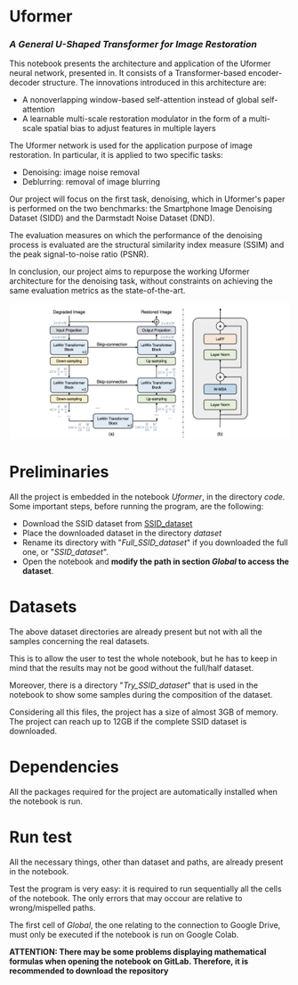 # Uformer
### _A General U-Shaped Transformer for Image Restoration_


This notebook presents the architecture and application of the Uformer neural network, presented in. It consists of a Transformer-based encoder-decoder structure. The innovations introduced in this architecture are:

- A nonoverlapping window-based self-attention instead of global self-attention
- A learnable multi-scale restoration modulator in the form of a multi-scale spatial bias to adjust features in multiple layers
 

The Uformer network is used for the application purpose of image restoration. In particular, it is applied to two specific tasks:

- Denoising: image noise removal
- Deblurring: removal of image blurring

Our project will focus on the first task, denoising, which in Uformer's paper is performed on the two benchmarks: the Smartphone Image Denoising Dataset (SIDD) and the Darmstadt Noise Dataset (DND).

The evaluation measures on which the performance of the denoising process is evaluated are the structural similarity index measure (SSIM) and the peak signal-to-noise ratio (PSNR).

In conclusion, our project aims to repurpose the working Uformer architecture for the denoising task, without constraints on achieving the same evaluation metrics as the state-of-the-art.

![Uformer Architecture](./img/architecture.png "Uformer Architecture")


# Preliminaries
All the project is embedded in the notebook _Uformer_, in the directory _code_. Some important steps, before running the program, are the following:

- Download the SSID dataset from [SSID_dataset](https://www.eecs.yorku.ca/~kamel/sidd/)
- Place the downloaded dataset in the directory _dataset_
- Rename its directory with "_Full_SSID_dataset_" if you downloaded the full one, or "_SSID_dataset_". 
- Open the notebook and **modify the path in section _Global_ to access the dataset**.


# Datasets
The above dataset directories are already present but not with all the samples concerning the real datasets. 

This is to allow the user to test the whole notebook, but he has to keep in mind that the results may not be good without the full/half dataset.

Moreover, there is a directory "_Try_SSID_dataset_" that is used in the notebook to show some samples during the composition of the dataset.

Considering all this files, the project has a size of almost 3GB of memory. The project can reach up to 12GB if the complete SSID dataset is downloaded.
 
# Dependencies
All the packages required for the project are automatically installed when the notebook is run.

# Run test
All the necessary things, other than dataset and paths, are already present in the notebook.

Test the program is very easy: it is required to run sequentially all the cells of the notebook. 
The only errors that may occour are relative to wrong/mispelled paths.

The first cell of _Global_, the one relating to the connection to Google Drive, must only be executed if the notebook is run on Google Colab.
 
**ATTENTION: There may be some problems displaying mathematical formulas when opening the notebook on GitLab. Therefore, it is recommended to download the repository**
